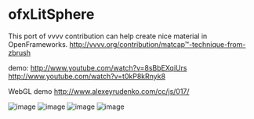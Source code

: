 ofxLitSphere
=============================
This port of vvvv contribution can help create nice material in OpenFrameworks.
http://vvvv.org/contribution/matcap™-technique-from-zbrush

demo:
http://www.youtube.com/watch?v=8sBbEXqiUrs
http://www.youtube.com/watch?v=t0kP8kRnyk8

WebGL demo http://www.alexeyrudenko.com/cc/js/017/

![image](http://www.alexeyrudenko.com/cc/gif/04/tumblr_mxnmrqNmlu1sr1a7mo1_500.gif)
![image](https://38.media.tumblr.com/7461ba377f38025cb1feeab8326b3b9c/tumblr_n7mrs69B5I1sr1a7mo1_500.gif)
![image](http://www.alexeyrudenko.com/cc/gif/04/ofxlitsphere_03.png)
![image](http://www.alexeyrudenko.com/cc/gif/04/ofxlitsphere_01.png)

